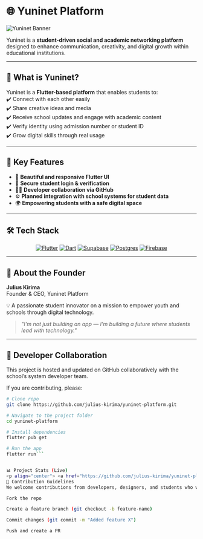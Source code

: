 # 🌐 Yuninet Platform  

![Yuninet Banner](https://capsule-render.vercel.app/api?type=wave&color=0:3ECF8E,100:0175C2&height=250&section=header&text=Yuninet%20Platform&fontSize=50&fontColor=ffffff&animation=fadeIn)  

Yuninet is a **student-driven social and academic networking platform** designed to enhance communication, creativity, and digital growth within educational institutions.  

---

## 🚀 What is Yuninet?  

Yuninet is a **Flutter-based platform** that enables students to:  
✔️ Connect with each other easily  
✔️ Share creative ideas and media  
✔️ Receive school updates and engage with academic content  
✔️ Verify identity using admission number or student ID  
✔️ Grow digital skills through real usage  

---

## 🎯 Key Features  

- 📱 **Beautiful and responsive Flutter UI**  
- 🔐 **Secure student login & verification**  
- 🧑‍💻 **Developer collaboration via GitHub**  
- ⚙️ **Planned integration with school systems for student data**  
- 🌍 **Empowering students with a safe digital space**  

---

## 🛠 Tech Stack  

<p align="center">
  <a href="https://flutter.dev/"><img src="https://img.shields.io/badge/Flutter-02569B?style=for-the-badge&logo=flutter&logoColor=white" alt="Flutter"></a>
  <a href="https://dart.dev/"><img src="https://img.shields.io/badge/Dart-0175C2?style=for-the-badge&logo=dart&logoColor=white" alt="Dart"></a>
  <a href="https://supabase.com/"><img src="https://img.shields.io/badge/Supabase-3ECF8E?style=for-the-badge&logo=supabase&logoColor=white" alt="Supabase"></a>
  <a href="https://www.postgresql.org/"><img src="https://img.shields.io/badge/Postgres-4169E1?style=for-the-badge&logo=postgresql&logoColor=white" alt="Postgres"></a>
  <a href="https://firebase.google.com/"><img src="https://img.shields.io/badge/Firebase-FFCA28?style=for-the-badge&logo=firebase&logoColor=black" alt="Firebase"></a>
</p>  

---

## 👤 About the Founder  

**Julius Kirima**  
Founder & CEO, Yuninet Platform  

💡 A passionate student innovator on a mission to empower youth and schools through digital technology.  

> *"I'm not just building an app — I'm building a future where students lead with technology."*  

---

## 🔧 Developer Collaboration  

This project is hosted and updated on GitHub collaboratively with the school’s system developer team.  

If you are contributing, please:  

```bash
# Clone repo
git clone https://github.com/julius-kirima/yuninet-platform.git

# Navigate to the project folder
cd yuninet-platform

# Install dependencies
flutter pub get

# Run the app
flutter run```


📊 Project Stats (Live)
<p align="center"> <a href="https://github.com/julius-kirima/yuninet-platform"> <img src="https://img.shields.io/github/repo-size/julius-kirima/yuninet-platform?style=for-the-badge&color=blue" alt="Repo Size"/> </a> <a href="https://github.com/julius-kirima/yuninet-platform/stargazers"> <img src="https://img.shields.io/github/stars/julius-kirima/yuninet-platform?style=for-the-badge&color=yellow" alt="Stars"/> </a> <a href="https://github.com/julius-kirima/yuninet-platform/forks"> <img src="https://img.shields.io/github/forks/julius-kirima/yuninet-platform?style=for-the-badge&color=green" alt="Forks"/> </a> <a href="https://github.com/julius-kirima/yuninet-platform/issues"> <img src="https://img.shields.io/github/issues/julius-kirima/yuninet-platform?style=for-the-badge&color=red" alt="Issues"/> </a> <a href="https://github.com/julius-kirima/yuninet-platform/commits/main"> <img src="https://img.shields.io/github/last-commit/julius-kirima/yuninet-platform?style=for-the-badge&color=purple" alt="Last Commit"/> </a> </p>
🌟 Contribution Guidelines
We welcome contributions from developers, designers, and students who want to build the future of academic networking.

Fork the repo

Create a feature branch (git checkout -b feature-name)

Commit changes (git commit -m "Added feature X")

Push and create a PR